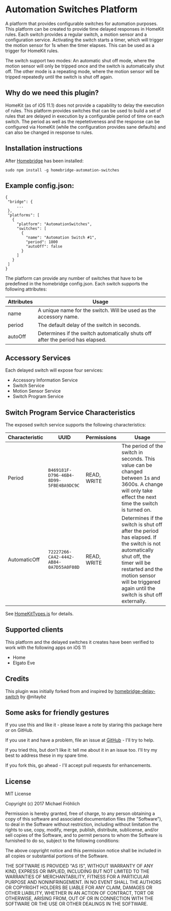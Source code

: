 
# Automation Switches Platform

A platform that provides configurable switches for automation purposes. This platform can be created to provide time delayed responses in HomeKit rules. Each switch provides a regular switch, a motion sensor and a configuration service. Activating the switch starts a timer, which will trigger the motion sensor for 1s when the timer elapses. This can be used as a trigger for HomeKit rules.

The switch support two modes: An automatic shut off mode, where the motion sensor will only be tripped once and the switch is automatically shut off. The other mode is a repeating mode, where the motion sensor will be tripped repeatedly until the switch is shut off again.

## Why do we need this plugin?

HomeKit (as of iOS 11.1) does not provide a capability to delay the execution of rules. This platform provides switches that can be
used to build a set of rules that are delayed in execution by a configurable period of time on each switch. The period as well as the repetetiveness and the response can be configured via HomeKit (while the configuration provides sane defaults) and can also be changed in response to rules.

## Installation instructions

After [Homebridge](https://github.com/nfarina/homebridge) has been installed:

 ```sudo npm install -g homebridge-automation-switches```

## Example config.json:

 ```
{
  "bridge": {
      ...
  },
  "platforms": [
    {
      "platform": "AutomationSwitches",
      "switches": [
        {
          "name": "Automation Switch #1",
          "period": 1800
          "autoOff": false
        }
      ]
    }
  ]
}
```

The platform can provide any number of switches that have to be predefined in the homebridge config.json. Each switch supports the following attributes:

| Attributes | Usage |
|------------|-------|
| name | A unique name for the switch. Will be used as the accessory name. |
| period | The default delay of the switch in seconds. |
| autoOff | Determines if the switch automatically shuts off after the period has elapsed. |



## Accessory Services

Each delayed switch will expose four services:

* Accessory Information Service
* Switch Service
* Motion Sensor Service
* Switch Program Service

## Switch Program Service Characteristics

The exposed switch service supports the following characteristics:

| Characteristic | UUID | Permissions | Usage |
|---|---|---|---|
| Period | `B469181F-D796-46B4-8D99-5FBE4BA9DC9C` | READ, WRITE | The period of the switch in seconds. This value can be changed between 1s and 3600s. A change will only take effect the next time the switch is turned on. |
| AutomaticOff | `72227266-CA42-4442-AB84-0A7D55A0F08D` | READ, WRITE | Determines if the switch is shut off after the period has elapsed. If the switch is not automatically shut off, the timer will be restarted and the motion sensor will be triggered again until the switch is shut off externally. |

See [HomeKitTypes.js](src/HomeKitTypes.js) for details.

## Supported clients

This platform and the delayed switches it creates have been verified to work with the following apps on iOS 11

* Home
* Elgato Eve

## Credits

This plugin was initially forked from and inspired by [homebridge-delay-switch](https://github.com/nitaybz/homebridge-delay-switch) by @nitaybz

## Some asks for friendly gestures

If you use this and like it - please leave a note by staring this package here or on GitHub.

If you use it and have a
problem, file an issue at [GitHub](https://github.com/grover/homebridge-telegram/issues) - I'll try
to help. 

If you tried this, but don't like it: tell me about it in an issue too. I'll try my best
to address these in my spare time.

If you fork this, go ahead - I'll accept pull requests for enhancements.

## License

MIT License

Copyright (c) 2017 Michael Fröhlich

Permission is hereby granted, free of charge, to any person obtaining a copy
of this software and associated documentation files (the "Software"), to deal
in the Software without restriction, including without limitation the rights
to use, copy, modify, merge, publish, distribute, sublicense, and/or sell
copies of the Software, and to permit persons to whom the Software is
furnished to do so, subject to the following conditions:

The above copyright notice and this permission notice shall be included in all
copies or substantial portions of the Software.

THE SOFTWARE IS PROVIDED "AS IS", WITHOUT WARRANTY OF ANY KIND, EXPRESS OR
IMPLIED, INCLUDING BUT NOT LIMITED TO THE WARRANTIES OF MERCHANTABILITY,
FITNESS FOR A PARTICULAR PURPOSE AND NONINFRINGEMENT. IN NO EVENT SHALL THE
AUTHORS OR COPYRIGHT HOLDERS BE LIABLE FOR ANY CLAIM, DAMAGES OR OTHER
LIABILITY, WHETHER IN AN ACTION OF CONTRACT, TORT OR OTHERWISE, ARISING FROM,
OUT OF OR IN CONNECTION WITH THE SOFTWARE OR THE USE OR OTHER DEALINGS IN THE
SOFTWARE.